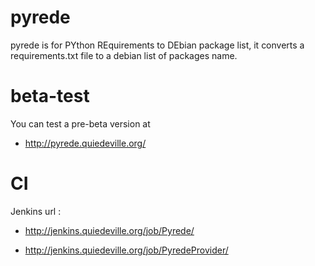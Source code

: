 pyrede
======

pyrede is for PYthon REquirements to DEbian package list, it converts a requirements.txt file to a debian list of packages name.

beta-test
=========

You can test a pre-beta version at 

* http://pyrede.quiedeville.org/

CI
==

Jenkins url :

 * http://jenkins.quiedeville.org/job/Pyrede/

 * http://jenkins.quiedeville.org/job/PyredeProvider/
